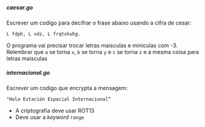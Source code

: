 ##### caesar.go

Escrever um codigo para decifrar o frase abaixo usando a cifra de cesar:
```
L fdph, L vdz, L frqtxhuhg.
```

O programa vai precisar trocar letras maisculas e miniculas com -3. Relembrar que `a` se torna `x`, `b` se torna `y` e `c` se torna `z` e a mesma coisa para letras maisculas
##### internacional.go

Escrever um codigo que encrypta a mensagem:
```
"Hola Estación Espacial Internacional”
```

 - A criptografia deve usar ROT13
 - Deve usar a _keyword_ `range`
 
